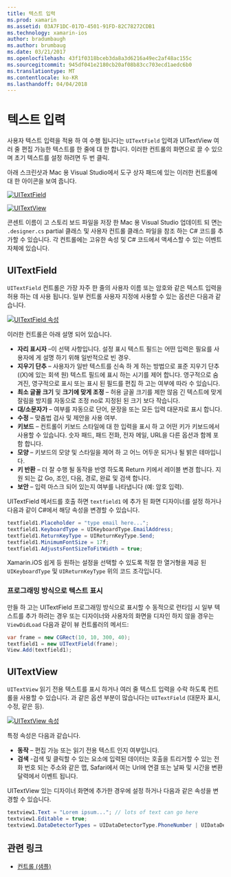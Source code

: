 ```yaml
---
title: 텍스트 입력
ms.prod: xamarin
ms.assetid: 03A7F1DC-017D-4501-91FD-82C78272CDB1
ms.technology: xamarin-ios
author: bradumbaugh
ms.author: brumbaug
ms.date: 03/21/2017
ms.openlocfilehash: 43f1f0318bceb3da8a3d6216a49ec2af48ac155c
ms.sourcegitcommit: 945df041e2180cb20af08b83cc703ecd1aedc6b0
ms.translationtype: MT
ms.contentlocale: ko-KR
ms.lasthandoff: 04/04/2018
---
```

# <a name="text-input"></a>텍스트 입력

사용자 텍스트 입력을 적용 하 여 수행 됩니다는 `UITextField` 입력과 UITextView 여러 줄 편집 가능한 텍스트를 한 줄에 대 한 합니다. 이러한 컨트롤의 화면으로 끌 수 있으며 초기 텍스트를 설정 하려면 두 번 클릭.

아래 스크린샷과 Mac 용 Visual Studio에서 도구 상자 패드에 있는 이러한 컨트롤에 대 한 아이콘을 보여 줍니다.

 [![](text-input-images/image11a.png "UITextField")](text-input-images/image11a.png#lightbox)

 [![](text-input-images/image13a.png "UITextView")](text-input-images/image13a.png#lightbox)

콘센트 이름이 고 스토리 보드 파일을 저장 한 Mac 용 Visual Studio 업데이트 되 면는 `.designer.cs` partial 클래스 및 사용자 컨트롤 클래스 파일을 참조 하는 C# 코드를 추가할 수 있습니다. 각 컨트롤에는 고유한 속성 및 C# 코드에서 액세스할 수 있는 이벤트 자체에 있습니다.

 <a name="UITextField" />


## <a name="uitextfield"></a>UITextField

`UITextField` 컨트롤은 가장 자주 한 줄의 사용자 이름 또는 암호와 같은 텍스트 입력을 허용 하는 데 사용 됩니다. 일부 컨트롤 사용자 지정에 사용할 수 있는 옵션은 다음과 같습니다.

 [![](text-input-images/image15a.png "UITextField 속성")](text-input-images/image15a.png#lightbox)

이러한 컨트롤은 아래 설명 되어 있습니다.

-  **자리 표시자** –이 선택 사항입니다. 설정 표시 텍스트 필드는 어떤 입력은 필요를 사용자에 게 설명 하기 위해 일반적으로 빈 경우.
-  **지우기 단추** – 사용자가 일반 텍스트를 신속 하 게 하는 방법으로 표준 지우기 단추 ((X)에 있는 회색 원) 텍스트 필드에 표시 하는 시기를 제어 합니다. 영구적으로 숨겨진, 영구적으로 표시 또는 표시 된 필드를 편집 하 고는 여부에 따라 수 있습니다.
-  **최소 글꼴 크기** 및 **크기에 맞게 조정** – 허용 글꼴 크기를 제한 않음 긴 텍스트에 맞게 잘림을 방지를 자동으로 조정 no로 지정된 된 크기 보다 작습니다.
-  **대/소문자가** – 여부를 자동으로 단어, 문장을 또는 모든 입력 대문자로 표시 합니다.
-  **수정** – 맞춤법 검사 및 제안을 사용 여부.
-  **키보드** – 컨트롤이 키보드 스타일에 대 한 입력을 표시 하 고 어떤 키가 키보드에서 사용할 수 있습니다. 숫자 패드, 패드 전화, 전자 메일, URL을 다른 옵션과 함께 포함 합니다.
-  **모양** – 키보드의 모양 및 스타일을 제어 하 고 어느 어두운 되거나 될 밝은 테마입니다.
-  **키 반환** – 더 잘 수행 될 동작을 반영 하도록 Return 키에서 레이블 변경 합니다. 지원 되는 값 Go, 조인, 다음, 경로, 완료 및 검색 합니다.
-  **보안** – 입력 마스크 되어 있는지 여부를 나타냅니다 (예: 암호 입력).


UITextField 메서드를 호출 하면 `textfield1` 에 추가 된 화면 디자이너를 설정 하거나 다음과 같이 C#에서 해당 속성을 변경할 수 있습니다.

```csharp
textfield1.Placeholder = "type email here...";
textfield1.KeyboardType = UIKeyboardType.EmailAddress;
textfield1.ReturnKeyType = UIReturnKeyType.Send;
textfield1.MinimumFontSize = 17f;
textfield1.AdjustsFontSizeToFitWidth = true;
```

Xamarin.iOS 쉽게 등 원하는 설정을 선택할 수 있도록 적절 한 열거형을 제공 된 `UIKeyboardType` 및 `UIReturnKeyType` 위의 코드 조각입니다.

### <a name="display-text-programmatically"></a>프로그래밍 방식으로 텍스트 표시

만들 하 고는 UITextField 프로그래밍 방식으로 표시할 수 동적으로 런타임 시 일부 텍스트를 추가 하려는 경우 또는 디자이너와 사용자의 화면을 디자인 하지 않을 경우는 `ViewDidLoad` 다음과 같이 뷰 컨트롤러의 메서드:

```csharp
var frame = new CGRect(10, 10, 300, 40);
textfield1 = new UITextField(frame);
View.Add(textfield1);
```

 <a name="UITextView" />


## <a name="uitextview"></a>UITextView

`UITextView` 읽기 전용 텍스트를 표시 하거나 여러 줄 텍스트 입력을 수락 하도록 컨트롤을 사용할 수 있습니다. 과 같은 옵션 부분이 많습니다는 `UITextField` (대문자 표시, 수정, 같은 등).

 [![](text-input-images/image16a.png "UITextView 속성")](text-input-images/image16a.png#lightbox)

특정 속성은 다음과 같습니다.

-  **동작** – 편집 가능 또는 읽기 전용 텍스트 인지 여부입니다.
-  **검색** -검색 및 클릭할 수 있는 요소에 입력된 데이터는 호출을 트리거할 수 있는 전화 번호 되는 주소와 같은 맵, Safari에서 여는 Url에 연결 또는 날짜 및 시간을 변환 달력에서 이벤트 됩니다.


UITextView 있는 디자이너 화면에 추가한 경우에 설정 하거나 다음과 같은 속성을 변경할 수 있습니다.

```csharp
textview1.Text = "Lorem ipsum..."; // lots of text can go here
textview1.Editable = true;
textview1.DataDetectorTypes = UIDataDetectorType.PhoneNumber | UIDataDetectorType.Link;
```



## <a name="related-links"></a>관련 링크

- [컨트롤 (샘플)](https://developer.xamarin.com/samples/Controls/)
